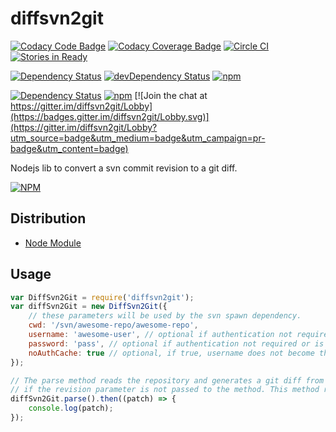# diffsvn2git

[![Codacy Code Badge](https://api.codacy.com/project/badge/grade/ddb909b3f3ba4b21a20b8de2ae972215)](https://www.codacy.com/app/diffsvn2git)
[![Codacy Coverage Badge](https://api.codacy.com/project/badge/coverage/ddb909b3f3ba4b21a20b8de2ae972215)](https://www.codacy.com/app/nickrfer/diffsvn2git)
[![Circle CI](https://circleci.com/gh/nickrfer/diffsvn2git.svg?style=svg)](https://circleci.com/gh/nickrfer/diffsvn2git)
[![Stories in Ready](https://badge.waffle.io/nickrfer/diffsvn2git.png?label=ready&title=Ready)](https://waffle.io/nickrfer/diffsvn2git)

[![Dependency Status](https://david-dm.org/nickrfer/diffsvn2git.svg)](https://david-dm.org/nickrfer/diffsvn2git)
[![devDependency Status](https://david-dm.org/nickrfer/diffsvn2git/dev-status.svg)](https://david-dm.org/nickrfer/diffsvn2git#info=devDependencies)
[![npm](https://img.shields.io/npm/l/diffsvn2git.svg)]()

[![Dependency Status](https://dependencyci.com/github/nickrfer/diffsvn2git/badge)](https://dependencyci.com/github/nickrfer/diffsvn2git)
[![npm](https://img.shields.io/npm/v/diffsvn2git.svg)](https://www.npmjs.com/package/diffsvn2git)
[![Join the chat at https://gitter.im/diffsvn2git/Lobby](https://badges.gitter.im/diffsvn2git/Lobby.svg)](https://gitter.im/diffsvn2git/Lobby?utm_source=badge&utm_medium=badge&utm_campaign=pr-badge&utm_content=badge)


Nodejs lib to convert a svn commit revision to a git diff.

[![NPM](https://nodei.co/npm/diffsvn2git.png?downloads=true&downloadRank=true&stars=true)](https://nodei.co/npm/diffsvn2git/)

## Distribution

* [Node Module](https://www.npmjs.org/package/diffsvn2git)

## Usage

```javascript
var DiffSvn2Git = require('diffsvn2git');
var diffSvn2Git = new DiffSvn2Git({
    // these parameters will be used by the svn spawn dependency.
    cwd: '/svn/awesome-repo/awesome-repo',
    username: 'awesome-user', // optional if authentication not required or is already saved
    password: 'pass', // optional if authentication not required or is already saved
    noAuthCache: true // optional, if true, username does not become the logged in user on the machine
});

// The parse method reads the repository and generates a git diff from the revision passed, or the last commit's revision
// if the revision parameter is not passed to the method. This method returns a Promise object.
diffSvn2Git.parse().then((patch) => {
    console.log(patch);
});
```
